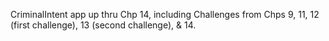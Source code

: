 
CriminalIntent app up thru Chp 14, including Challenges from Chps 9, 11, 12 (first challenge), 13 (second challenge), & 14.
